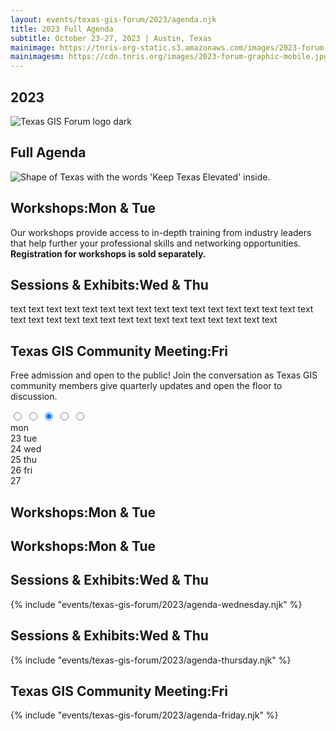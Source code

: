 ```yaml
---
layout: events/texas-gis-forum/2023/agenda.njk
title: 2023 Full Agenda
subtitle: October 23-27, 2023 | Austin, Texas
mainimage: https://tnris-org-static.s3.amazonaws.com/images/2023-forum-graphic.png
mainimagesm: https://cdn.tnris.org/images/2023-forum-graphic-mobile.jpg
---
```

<section class="container-md">
  <div class="opaque-bg hero agenda">
    <div class="hero-content">
      <div class="hero-header row">
        <div class="col">
          <h1>2023</h1>
          <div class="logo">
            <img src="https://tnris-org-static.s3.amazonaws.com/images/tx-gis-forum-dark.png" alt="Texas GIS Forum logo dark">
          </div>
          <h2>Full Agenda</h2>
        </div>
        <div class="forum-asset">
          <img class="forum-content" src="https://tnris-org-static.s3.amazonaws.com/images/2023-forum-asset-texas.png" alt="Shape of Texas with the words 'Keep Texas Elevated' inside.">
        </div>
      </div>
    </div>
    <div class="hero-content">
      <h2 class="forum-h2 dark-header">Workshops:<span>Mon & Tue</span></h2>
      <p>Our workshops provide access to in-depth training from industry leaders that help further your professional skills and networking opportunities. <strong>Registration for workshops is sold separately.</strong></p>
      <h2 class="forum-h2 green-header">Sessions & Exhibits:<span>Wed & Thu</span></h2>
      <p>text text text text text text text text text text text text text text text text text text text text text text text text text text text text text text text text </p>
      <h2 class="forum-h2 red-header">Texas GIS Community Meeting:<span>Fri</span></h2>
      <p>Free admission and open to the public! Join the conversation as Texas GIS community members give quarterly updates and open the floor to discussion.</p>
    </div>
  </div>
</section>
<section class="intro agenda container-md">
  <div class="agenda-wrapper">
    <input class="tab-select" id="one" name="group" type="radio">
    <input class="tab-select" id="two" name="group" type="radio">
    <input class="tab-select" id="three" name="group" type="radio" checked>
    <input class="tab-select" id="four" name="group" type="radio">
    <input class="tab-select" id="five" name="group" type="radio">
    <div class="tab-wrapper">
      <label class="tab" id="one-tab" for="one">mon<br><span class="nav-date">23</span></label>
      <label class="tab" id="two-tab" for="two">tue<br><span class="nav-date">24</span></label>
      <label class="tab" id="three-tab" for="three">wed<br><span class="nav-date">25</span></label>
      <label class="tab" id="four-tab" for="four">thu<br><span class="nav-date">26</span></label>
      <label class="tab" id="five-tab" for="five">fri<br><span class="nav-date">27</span></label>
    </div>
    <div class="panels">
      <div class="panel" id="one-panel">
        <h2 class="forum-h2 dark-header">Workshops:<span>Mon & Tue</span></h2>
        <div id="insert-day-one-2023"></div>
      </div>
      <div class="panel" id="two-panel">
        <h2 class="forum-h2 dark-header">Workshops:<span>Mon & Tue</span></h2>
        <div id="insert-day-two-2023"></div>
      </div>
      <div class="panel" id="three-panel">
        <h2 class="forum-h2 green-header">Sessions & Exhibits:<span>Wed & Thu</span></h2>
        {% include "events/texas-gis-forum/2023/agenda-wednesday.njk" %}
      </div>
      <div class="panel" id="four-panel">
        <h2 class="forum-h2 green-header">Sessions & Exhibits:<span>Wed & Thu</span></h2>
        {% include "events/texas-gis-forum/2023/agenda-thursday.njk" %}
      </div>
      <div class="panel" id="five-panel">
        <h2 class="forum-h2 red-header">Texas GIS Community Meeting:<span>Fri</span></h2>
        {% include "events/texas-gis-forum/2023/agenda-friday.njk" %}
      </div>
    </div>
  </div>
</section>


